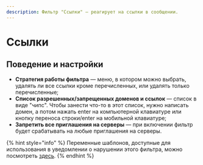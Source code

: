 ```yaml
---
description: Фильтр "Ссылки" — реагирует на ссылки в сообщении.
---
```


# Ссылки

## Поведение и настройки

* **Стратегия работы фильтра** — меню, в котором можно выбрать, удалять ли все ссылки кроме перечисленных, или удалять только перечисленные;
* **Список разрешенных/запрещенных доменов и ссылок** — список в виде "чипс". Чтобы занести что-то в этот список, нужно написать домен, а потом нажать enter на компьютерной клавиатуре или кнопку переноса строки/enter на мобильной клавиатуре;
* **Запретить все приглашения на серверы** — при включении фильтр будет срабатывать на любые приглашения на серверы.

{% hint style="info" %}
Переменные шаблонов, доступные для использования в уведомлении о нарушении этого фильтра, можно посмотреть [здесь](../message-templates/advanced/input.md#filtr-ssylki).
{% endhint %}

